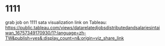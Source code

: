# 1111
grab job on 1111
sata visualization link on Tableau:
https://public.tableau.com/views/datarelatedjobsdistributedandsalariesintaiwan_16757349170930/1?:language=zh-TW&publish=yes&:display_count=n&:origin=viz_share_link 
